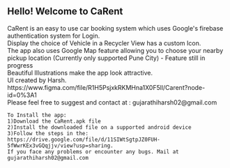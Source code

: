 <H2>Hello! Welcome to CaRent</H2>
<P>
    CaRent is an easy to use car booking system which uses Google's firebase authentication system for Login.
    <br/>
    Display the choice of Vehicle in a Recycler View has a custom Icon.<br/>
    The app also uses Google Map feature allowing you to choose your nearby pickup location (Currently only supported Pune City) - Feature still in progress<br/>
    Beautiful Illustrations make the app look attractive.<br/>
    UI created by Harsh.<br/>
    https://www.figma.com/file/R1H5PsjxkRKMHna1X0F5ll/Carent?node-id=0%3A1<br>
    Please feel free to suggest and contact at : gujarathiharsh02@gmail.com

    
    To Install the app:
    1)Download the CaRent.apk file
    2)Install the downloaded file on a supported android device
    3)Follow the steps in the: https://drive.google.com/file/d/11SIWtSgtpJZ0FUH-5fWwrKEx3vGQqjjv/view?usp=sharing.
    If you face any problems or encounter any bugs. Mail at gujarathiharsh02@gmail.com
   
</P>
